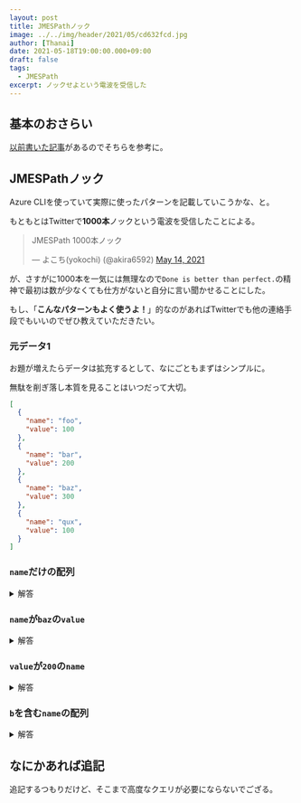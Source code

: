```yaml
---
layout: post
title: JMESPathノック
image: ../../img/header/2021/05/cd632fcd.jpg
author: [Thanai]
date: 2021-05-18T19:00:00.000+09:00
draft: false
tags:
  - JMESPath
excerpt: ノックせよという電波を受信した
---
```


## 基本のおさらい

[以前書いた記事](https://dev.thanaism.com/2021/03/jsonpath/)があるのでそちらを参考に。

## JMESPathノック

Azure CLIを使っていて実際に使ったパターンを記載していこうかな、と。

もともとはTwitterで**1000本**ノックという電波を受信したことによる。

<blockquote class="twitter-tweet"><p lang="ja" dir="ltr">JMESPath 1000本ノック</p>&mdash; よこち(yokochi) (@akira6592) <a href="https://twitter.com/akira6592/status/1393048344461680645?ref_src=twsrc%5Etfw">May 14, 2021</a></blockquote>

が、さすがに1000本を一気には無理なので`Done is better than perfect.`の精神で最初は数が少なくても仕方がないと自分に言い聞かせることにした。

もし、「**こんなパターンもよく使うよ！**」的なのがあればTwitterでも他の連絡手段でもいいのでぜひ教えていただきたい。

### 元データ1

お題が増えたらデータは拡充するとして、なにごともまずはシンプルに。

無駄を削ぎ落し本質を見ることはいつだって大切。

```json
[
  {
    "name": "foo",
    "value": 100
  },
  {
    "name": "bar",
    "value": 200
  },
  {
    "name": "baz",
    "value": 300
  },
  {
    "name": "qux",
    "value": 100
  }
]
```

### `name`だけの配列

<details><summary>解答</summary><div>

```bash
$ echo $INPUT | jp "[*].name"
[
  "foo",
  "bar",
  "baz",
  "qux"
]
```
</div></details>

### `name`が`baz`の`value`

<details><summary>解答</summary><div>

```bash
$ echo $INPUT | jp "[?name=='baz'].value"
[
  300
]
```

`name`がuniqueであることが保証されているなら、以下で配列から値にできる。

```bash
$ echo $INPUT | jp "[?name=='baz'].value|[0]"
300
```
</div></details>

### `value`が`200`の`name`

<details><summary>解答</summary><div>

数値をフィルタリングする際は`to_number()`を使わないとエラーが出るため注意。

```bash
$ echo $INPUT | jp -u "[?value==to_number('200')].name|[0]"
bar
```
</div></details>

### `b`を含む`name`の配列

<details><summary>解答</summary><div>

`contains()`はそれなりに使用頻度が高そう。自身を指定する場合は`@`を使う。プログラミングでいうとこの`foreach`文の各要素のイメージ。

```bash
$ echo $INPUT | jp "[?contains(@.name,'b')].name"
[
  "bar",
  "baz"
]
```
</div></details>

## なにかあれば追記

追記するつもりだけど、そこまで高度なクエリが必要にならないでござる。
